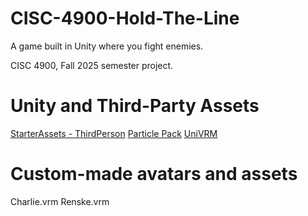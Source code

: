 # CISC-4900-Hold-The-Line

A game built in Unity where you fight enemies.

CISC 4900, Fall 2025 semester project.

# Unity and Third-Party Assets

[StarterAssets - ThirdPerson](https://assetstore.unity.com/packages/essentials/starter-assets-thirdperson-updates-in-new-charactercontroller-pa-196526#content)
[Particle Pack](https://assetstore.unity.com/packages/vfx/particles/particle-pack-127325#content)
[UniVRM](https://vrm.dev/en/univrm/)

# Custom-made avatars and assets

Charlie.vrm
Renske.vrm
